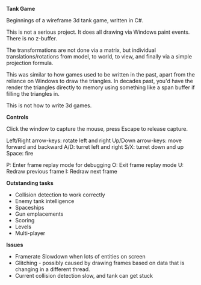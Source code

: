 ﻿**Tank Game**

Beginnings of a wireframe 3d tank game, written in C#.

This is not a serious project.  It does all drawing via Windows paint events.  There is no z-buffer.

The transformations are not done via a matrix, but individual translations/rotations from model, to world, to view, and finally via a simple projection formula.

This was similar to how games used to be written in the past, apart from the reliance on Windows to draw the triangles.  In decades past, you'd have the render the triangles directly to memory using something like a span buffer if filling the triangles in.

This is not how to write 3d games.  

**Controls**

Click the window to capture the mouse, press Escape to release capture.

Left/Right arrow-keys: rotate left and right
Up/Down arrow-keys: move forward and backward
A/D: turret left and right
S/X: turret down and up
Space: fire

P: Enter frame replay mode for debugging
O: Exit frame replay mode
 U: Redraw previous frame
 I: Redraw next frame

**Outstanding tasks**

* Collision detection to work correctly
* Enemy tank intelligence
* Spaceships
* Gun emplacements
* Scoring
* Levels
* Multi-player
 

**Issues**
* Framerate Slowdown when lots of entities on screen
* Glitching - possibly caused by drawing frames based on data that is changing in a different thread.
* Current collision detection slow, and tank can get stuck
